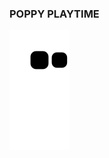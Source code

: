 ### POPPY PLAYTIME
<img src="https://github.com/rafaballerini/rafaballerini/blob/output/github-contribution-grid-snake.svg" alt="sneke"></a>


